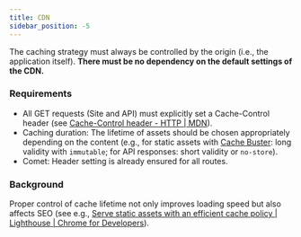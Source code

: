 ```yaml
---
title: CDN
sidebar_position: -5
---
```


The caching strategy must always be controlled by the origin (i.e., the application itself). **There must be no dependency on the default settings of the CDN.**

### Requirements

- All GET requests (Site and API) must explicitly set a Cache-Control header (see [Cache-Control header - HTTP | MDN](https://developer.mozilla.org/en-US/docs/Web/HTTP/Reference/Headers/Cache-Control)).
- Caching duration: The lifetime of assets should be chosen appropriately depending on the content (e.g., for static assets with [Cache Buster](https://www.keycdn.com/support/what-is-cache-busting): long validity with `immutable`; for API responses: short validity or `no-store`).
- Comet: Header setting is already ensured for all routes.

### Background

Proper control of cache lifetime not only improves loading speed but also affects SEO (see e.g., [Serve static assets with an efficient cache policy | Lighthouse | Chrome for Developers](https://developer.chrome.com/docs/lighthouse/performance/uses-long-cache-ttl?hl=de)).
